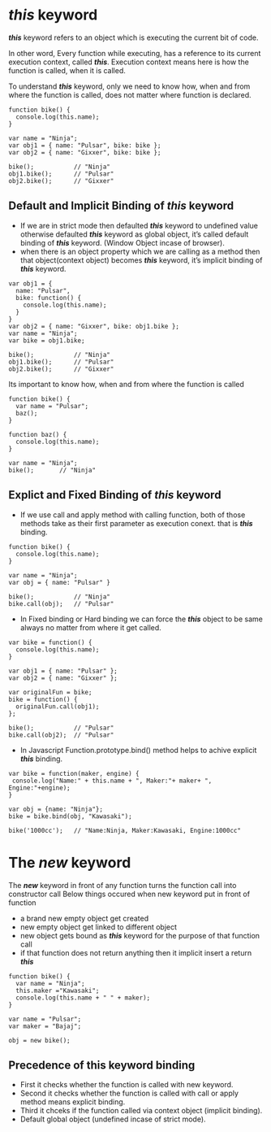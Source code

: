 # *this* keyword
**_this_** keyword refers to an object which is executing the current bit of code.

In other word, Every function while executing, has a reference to its current execution context, called **_this_**. 
Execution context means here is how the function is called, when it is called.

To understand **_this_** keyword, only we need to know how, when and from where the function is called, 
does not matter where function is declared.

``` 
function bike() {
  console.log(this.name);
}

var name = "Ninja";
var obj1 = { name: "Pulsar", bike: bike };
var obj2 = { name: "Gixxer", bike: bike };

bike();           // "Ninja"
obj1.bike();      // "Pulsar"
obj2.bike();      // "Gixxer"
```

## Default and Implicit Binding of *this* keyword

  * If we are in strict mode then defaulted **_this_** keyword to undefined value otherwise defaulted **_this_**  keyword as global object, 
  it’s called default binding of **_this_**  keyword. (Window Object incase of browser).
  * when there is an object property which we are calling as a method then that object(context object) becomes **_this_** keyword, 
  it’s implicit binding of **_this_**  keyword.

```
var obj1 = {
  name: "Pulsar",
  bike: function() {
    console.log(this.name);
  }
}
var obj2 = { name: "Gixxer", bike: obj1.bike };
var name = "Ninja";
var bike = obj1.bike;

bike();           // "Ninja"
obj1.bike();      // "Pulsar"
obj2.bike();      // "Gixxer"
```

Its important to know how, when and from where the function is called
```
function bike() {
  var name = "Pulsar";
  baz();
}

function baz() {
  console.log(this.name);
}

var name = "Ninja";
bike();       // "Ninja" 
```

## Explict and Fixed Binding of *this* keyword
  * If we use call and apply method with calling function, both of those methods take as their first parameter as execution conext.
  that is **_this_** binding.
```
function bike() {
  console.log(this.name);
}

var name = "Ninja";
var obj = { name: "Pulsar" }

bike();           // "Ninja"
bike.call(obj);   // "Pulsar"
```
  * In Fixed binding or Hard binding we can force the **_this_** object to be same always no matter from where it get called.
```
var bike = function() {
  console.log(this.name);
}

var obj1 = { name: "Pulsar" };
var obj2 = { name: "Gixxer" };

var originalFun = bike;
bike = function() {
  originalFun.call(obj1);
};

bike();           // "Pulsar"
bike.call(obj2);  // "Pulsar"
```
  * In Javascript Function.prototype.bind()  method helps to achive explicit **_this_** binding.
 ```
 var bike = function(maker, engine) {
  console.log("Name:" + this.name + ", Maker:"+ maker+ ", Engine:"+engine);
}

var obj = {name: "Ninja"};
bike = bike.bind(obj, "Kawasaki");

bike('1000cc');   // "Name:Ninja, Maker:Kawasaki, Engine:1000cc"
 ```
# The *new* keyword
The **_new_** keyword in front of any function turns the function call into constructor call
Below things occured when new keyword put in front of function 
  * a brand new empty object get created
  * new empty object get linked to different object
  * new object gets bound as **_this_** keyword for the purpose of that function call
  * if that function does not return anything then it implicit insert a return **_this_**
```
function bike() {
  var name = "Ninja";
  this.maker ="Kawasaki";
  console.log(this.name + " " + maker);
}

var name = "Pulsar";
var maker = "Bajaj";

obj = new bike();
```
## Precedence of this keyword binding
  * First it checks whether the function is called with new keyword.
  * Second it checks whether the function is called with call or apply method means explicit binding.
  * Third it chceks if the function called via context object (implicit binding).
  * Default global object (undefined incase of strict mode).

  

